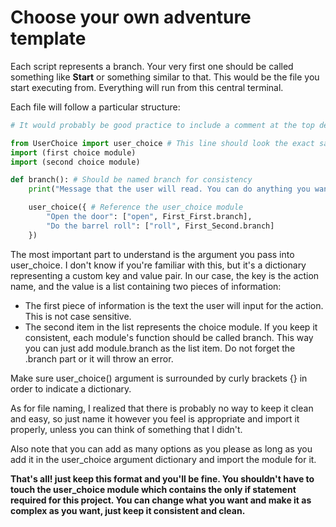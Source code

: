 # Choose your own adventure template

Each script represents a branch. Your very first one should be called something like **Start** or something similar to that. This would be the file you start executing from. Everything will run from this central terminal.

Each file will follow a particular structure:

```py
# It would probably be good practice to include a comment at the top detailing the choice that lead to the module.

from UserChoice import user_choice # This line should look the exact same in every module.
import (first choice module)
import (second choice module)

def branch(): # Should be named branch for consistency
	print("Message that the user will read. You can do anything you want here.")

	user_choice({ # Reference the user_choice module
		"Open the door": ["open", First_First.branch],
		"Do the barrel roll": ["roll", First_Second.branch]
	})
```

The most important part to understand is the argument you pass into user_choice. I don't know if you're familiar with this, but it's a dictionary representing a custom key and value pair. In our case, the key is the action name, and the value is a list containing two pieces of information:


* The first piece of information is the text the user will input for the action. This is not case sensitive.
* The second item in the list represents the choice module. If you keep it consistent, each module's function should be called branch. This way you can just add module.branch as the list item. Do not forget the .branch part or it will throw an error.

Make sure user_choice() argument is surrounded by curly brackets {} in order to indicate a dictionary.

As for file naming, I realized that there is probably no way to keep it clean and easy, so just name it however you feel is appropriate and import it properly, unless you can think of something that I didn't.

Also note that you can add as many options as you please as long as you add it in the user_choice argument dictionary and import the module for it.

**That's all! just keep this format and you'll be fine. You shouldn't have to touch the user_choice module which contains the only if statement required for this project. You can change what you want and make it as complex as you want, just keep it consistent and clean.**